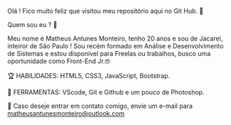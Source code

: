 Olá ! Fico muito feliz que visitou meu repositório aqui no Git Hub. 🧙

Quem sou eu ? 🤔

Meu nome é Matheus Antunes Monteiro, tenho 20 anos e sou de Jacareí, inteiror de São Paulo !
Sou recém formado em Análise e Desenvolvimento de Sistemas e estou disponível para Freelas ou trabalhos, busco uma oportunidade como Front-End Jr.🤓

🏆 HABILIDADES: HTML5, CSS3, JavaScript, Bootstrap.

💼 FERRAMENTAS: VScode, Git e Github e um pouco de Photoshop.

📧 Caso deseje entrar em contato comigo, envie um e-mail para matheusantunesmonteiro@outlook.com 



